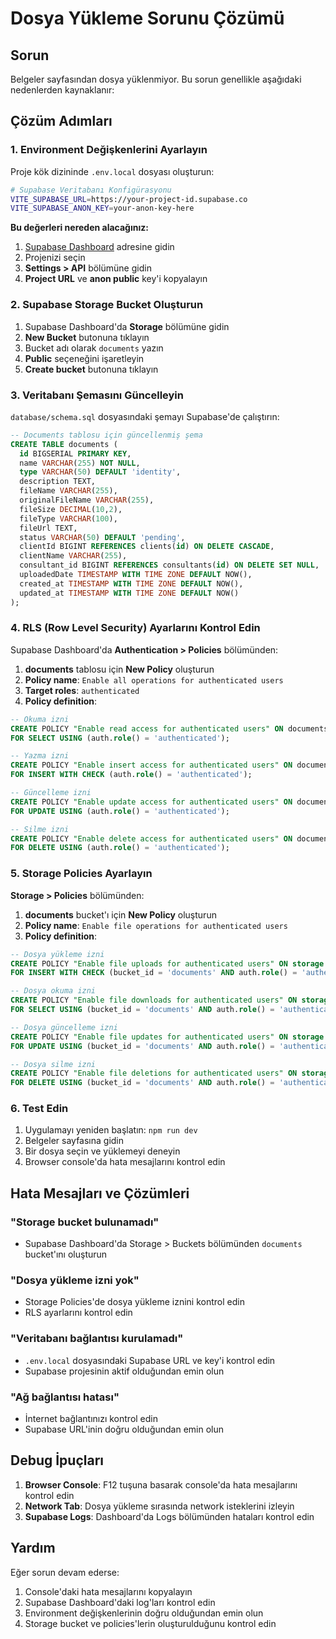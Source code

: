 # Dosya Yükleme Sorunu Çözümü

## Sorun
Belgeler sayfasından dosya yüklenmiyor. Bu sorun genellikle aşağıdaki nedenlerden kaynaklanır:

## Çözüm Adımları

### 1. Environment Değişkenlerini Ayarlayın
Proje kök dizininde `.env.local` dosyası oluşturun:

```bash
# Supabase Veritabanı Konfigürasyonu
VITE_SUPABASE_URL=https://your-project-id.supabase.co
VITE_SUPABASE_ANON_KEY=your-anon-key-here
```

**Bu değerleri nereden alacağınız:**
1. [Supabase Dashboard](https://supabase.com/dashboard) adresine gidin
2. Projenizi seçin
3. **Settings > API** bölümüne gidin
4. **Project URL** ve **anon public** key'i kopyalayın

### 2. Supabase Storage Bucket Oluşturun
1. Supabase Dashboard'da **Storage** bölümüne gidin
2. **New Bucket** butonuna tıklayın
3. Bucket adı olarak `documents` yazın
4. **Public** seçeneğini işaretleyin
5. **Create bucket** butonuna tıklayın

### 3. Veritabanı Şemasını Güncelleyin
`database/schema.sql` dosyasındaki şemayı Supabase'de çalıştırın:

```sql
-- Documents tablosu için güncellenmiş şema
CREATE TABLE documents (
  id BIGSERIAL PRIMARY KEY,
  name VARCHAR(255) NOT NULL,
  type VARCHAR(50) DEFAULT 'identity',
  description TEXT,
  fileName VARCHAR(255),
  originalFileName VARCHAR(255),
  fileSize DECIMAL(10,2),
  fileType VARCHAR(100),
  fileUrl TEXT,
  status VARCHAR(50) DEFAULT 'pending',
  clientId BIGINT REFERENCES clients(id) ON DELETE CASCADE,
  clientName VARCHAR(255),
  consultant_id BIGINT REFERENCES consultants(id) ON DELETE SET NULL,
  uploadedDate TIMESTAMP WITH TIME ZONE DEFAULT NOW(),
  created_at TIMESTAMP WITH TIME ZONE DEFAULT NOW(),
  updated_at TIMESTAMP WITH TIME ZONE DEFAULT NOW()
);
```

### 4. RLS (Row Level Security) Ayarlarını Kontrol Edin
Supabase Dashboard'da **Authentication > Policies** bölümünden:

1. **documents** tablosu için **New Policy** oluşturun
2. **Policy name**: `Enable all operations for authenticated users`
3. **Target roles**: `authenticated`
4. **Policy definition**:
```sql
-- Okuma izni
CREATE POLICY "Enable read access for authenticated users" ON documents
FOR SELECT USING (auth.role() = 'authenticated');

-- Yazma izni
CREATE POLICY "Enable insert access for authenticated users" ON documents
FOR INSERT WITH CHECK (auth.role() = 'authenticated');

-- Güncelleme izni
CREATE POLICY "Enable update access for authenticated users" ON documents
FOR UPDATE USING (auth.role() = 'authenticated');

-- Silme izni
CREATE POLICY "Enable delete access for authenticated users" ON documents
FOR DELETE USING (auth.role() = 'authenticated');
```

### 5. Storage Policies Ayarlayın
**Storage > Policies** bölümünden:

1. **documents** bucket'ı için **New Policy** oluşturun
2. **Policy name**: `Enable file operations for authenticated users`
3. **Policy definition**:
```sql
-- Dosya yükleme izni
CREATE POLICY "Enable file uploads for authenticated users" ON storage.objects
FOR INSERT WITH CHECK (bucket_id = 'documents' AND auth.role() = 'authenticated');

-- Dosya okuma izni
CREATE POLICY "Enable file downloads for authenticated users" ON storage.objects
FOR SELECT USING (bucket_id = 'documents' AND auth.role() = 'authenticated');

-- Dosya güncelleme izni
CREATE POLICY "Enable file updates for authenticated users" ON storage.objects
FOR UPDATE USING (bucket_id = 'documents' AND auth.role() = 'authenticated');

-- Dosya silme izni
CREATE POLICY "Enable file deletions for authenticated users" ON storage.objects
FOR DELETE USING (bucket_id = 'documents' AND auth.role() = 'authenticated');
```

### 6. Test Edin
1. Uygulamayı yeniden başlatın: `npm run dev`
2. Belgeler sayfasına gidin
3. Bir dosya seçin ve yüklemeyi deneyin
4. Browser console'da hata mesajlarını kontrol edin

## Hata Mesajları ve Çözümleri

### "Storage bucket bulunamadı"
- Supabase Dashboard'da Storage > Buckets bölümünden `documents` bucket'ını oluşturun

### "Dosya yükleme izni yok"
- Storage Policies'de dosya yükleme iznini kontrol edin
- RLS ayarlarını kontrol edin

### "Veritabanı bağlantısı kurulamadı"
- `.env.local` dosyasındaki Supabase URL ve key'i kontrol edin
- Supabase projesinin aktif olduğundan emin olun

### "Ağ bağlantısı hatası"
- İnternet bağlantınızı kontrol edin
- Supabase URL'inin doğru olduğundan emin olun

## Debug İpuçları

1. **Browser Console**: F12 tuşuna basarak console'da hata mesajlarını kontrol edin
2. **Network Tab**: Dosya yükleme sırasında network isteklerini izleyin
3. **Supabase Logs**: Dashboard'da Logs bölümünden hataları kontrol edin

## Yardım

Eğer sorun devam ederse:
1. Console'daki hata mesajlarını kopyalayın
2. Supabase Dashboard'daki log'ları kontrol edin
3. Environment değişkenlerinin doğru olduğundan emin olun
4. Storage bucket ve policies'lerin oluşturulduğunu kontrol edin 